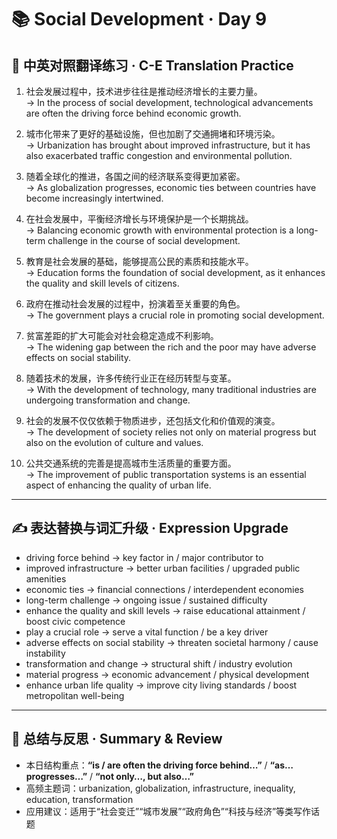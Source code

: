 # 📚 Social Development · Day 9

## 📖 中英对照翻译练习 · C-E Translation Practice

1. 社会发展过程中，技术进步往往是推动经济增长的主要力量。  
   → In the process of social development, technological advancements are often the driving force behind economic growth.

2. 城市化带来了更好的基础设施，但也加剧了交通拥堵和环境污染。  
   → Urbanization has brought about improved infrastructure, but it has also exacerbated traffic congestion and environmental pollution.

3. 随着全球化的推进，各国之间的经济联系变得更加紧密。  
   → As globalization progresses, economic ties between countries have become increasingly intertwined.

4. 在社会发展中，平衡经济增长与环境保护是一个长期挑战。  
   → Balancing economic growth with environmental protection is a long-term challenge in the course of social development.

5. 教育是社会发展的基础，能够提高公民的素质和技能水平。  
   → Education forms the foundation of social development, as it enhances the quality and skill levels of citizens.

6. 政府在推动社会发展的过程中，扮演着至关重要的角色。  
   → The government plays a crucial role in promoting social development.

7. 贫富差距的扩大可能会对社会稳定造成不利影响。  
   → The widening gap between the rich and the poor may have adverse effects on social stability.

8. 随着技术的发展，许多传统行业正在经历转型与变革。  
   → With the development of technology, many traditional industries are undergoing transformation and change.

9. 社会的发展不仅仅依赖于物质进步，还包括文化和价值观的演变。  
   → The development of society relies not only on material progress but also on the evolution of culture and values.

10. 公共交通系统的完善是提高城市生活质量的重要方面。  
    → The improvement of public transportation systems is an essential aspect of enhancing the quality of urban life.

---

## ✍️ 表达替换与词汇升级 · Expression Upgrade

- driving force behind → key factor in / major contributor to  
- improved infrastructure → better urban facilities / upgraded public amenities  
- economic ties → financial connections / interdependent economies  
- long-term challenge → ongoing issue / sustained difficulty  
- enhance the quality and skill levels → raise educational attainment / boost civic competence  
- play a crucial role → serve a vital function / be a key driver  
- adverse effects on social stability → threaten societal harmony / cause instability  
- transformation and change → structural shift / industry evolution  
- material progress → economic advancement / physical development  
- enhance urban life quality → improve city living standards / boost metropolitan well-being

---

## 🧠 总结与反思 · Summary & Review

- 本日结构重点：**“is / are often the driving force behind…”** / **“as… progresses…”** / **“not only…, but also…”**  
- 高频主题词：urbanization, globalization, infrastructure, inequality, education, transformation  
- 应用建议：适用于“社会变迁”“城市发展”“政府角色”“科技与经济”等类写作话题
